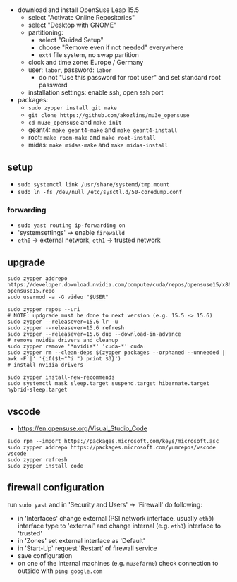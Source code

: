 #

- download and install OpenSuse Leap 15.5
    - select "Activate Online Repositories"
    - select "Desktop with GNOME"
    - partitioning:
        - select "Guided Setup"
        - choose "Remove even if not needed" everywhere
        - `ext4` file system, no swap partition
    - clock and time zone: Europe / Germany
    - user: `labor`, password: `labor`
        - do not "Use this password for root user" and set standard root password
    - installation settings: enable ssh, open ssh port
- packages:
    - `sudo zypper install git make`
    - `git clone https://github.com/akozlins/mu3e_opensuse`
    - `cd mu3e_opensuse` and `make init`
    - geant4: `make geant4-make` and `make geant4-install`
    - root: `make room-make` and `make root-install`
    - midas: `make midas-make` and `make midas-install`

## setup

- `sudo systemctl link /usr/share/systemd/tmp.mount`
- `sudo ln -fs /dev/null /etc/sysctl.d/50-coredump.conf`

### forwarding

- `sudo yast routing ip-forwarding on`
- 'systemsettings' -> enable `firewalld`
- `eth0` -> external network, `eth1` -> trusted network

## upgrade

```
sudo zypper addrepo https://developer.download.nvidia.com/compute/cuda/repos/opensuse15/x86_64/cuda-opensuse15.repo
sudo usermod -a -G video "$USER"

sudo zypper repos --uri
# NOTE: updgrade must be done to next version (e.g. 15.5 -> 15.6)
sudo zypper --releasever=15.6 lr -u
sudo zypper --releasever=15.6 refresh
sudo zypper --releasever=15.6 dup --download-in-advance
# remove nvidia drivers and cleanup
sudo zypper remove '*nvidia*' 'cuda-*' cuda
sudo zypper rm --clean-deps $(zypper packages --orphaned --unneeded | awk -F'|' '{if($1~"^i ") print $3}')
# install nvidia drivers

sudo zypper install-new-recommends
sudo systemctl mask sleep.target suspend.target hibernate.target hybrid-sleep.target
```

## vscode

- <https://en.opensuse.org/Visual_Studio_Code>

```
sudo rpm --import https://packages.microsoft.com/keys/microsoft.asc
sudo zypper addrepo https://packages.microsoft.com/yumrepos/vscode vscode
sudo zypper refresh
sudo zypper install code
```

## firewall configuration

run `sudo yast` and in 'Security and Users' -> 'Firewall' do following:

- in 'Interfaces' change external (PSI network interface, usually `eth0`) interface type to 'external'
  and change internal (e.g. `eth3`) interface to 'trusted'
- in 'Zones' set external interface as 'Default'
- in 'Start-Up' request 'Restart' of firewall service
- save configuration
- on one of the internal machines (e.g. `mu3efarm0`) check connection to outside with `ping google.com`
